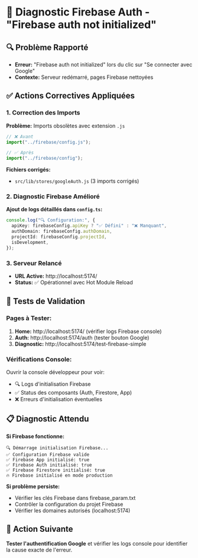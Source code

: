 # 🔧 Diagnostic Firebase Auth - "Firebase auth not initialized"

## 🔍 Problème Rapporté

- **Erreur:** "Firebase auth not initialized" lors du clic sur "Se connecter avec Google"
- **Contexte:** Serveur redémarré, pages Firebase nettoyées

## ✅ Actions Correctives Appliquées

### 1. Correction des Imports

**Problème:** Imports obsolètes avec extension `.js`

```javascript
// ❌ Avant
import("../firebase/config.js");

// ✅ Après
import("../firebase/config");
```

**Fichiers corrigés:**

- `src/lib/stores/googleAuth.js` (3 imports corrigés)

### 2. Diagnostic Firebase Amélioré

**Ajout de logs détaillés dans `config.ts`:**

```typescript
console.log("🔍 Configuration:", {
  apiKey: firebaseConfig.apiKey ? "✅ Défini" : "❌ Manquant",
  authDomain: firebaseConfig.authDomain,
  projectId: firebaseConfig.projectId,
  isDevelopment,
});
```

### 3. Serveur Relancé

- **URL Active:** http://localhost:5174/
- **Status:** ✅ Opérationnel avec Hot Module Reload

## 🧪 Tests de Validation

### Pages à Tester:

1. **Home:** http://localhost:5174/ (vérifier logs Firebase console)
2. **Auth:** http://localhost:5174/auth (tester bouton Google)
3. **Diagnostic:** http://localhost:5174/test-firebase-simple

### Vérifications Console:

Ouvrir la console développeur pour voir:

- 🔍 Logs d'initialisation Firebase
- ✅ Status des composants (Auth, Firestore, App)
- ❌ Erreurs d'initialisation éventuelles

## 📋 Diagnostic Attendu

**Si Firebase fonctionne:**

```
🔍 Démarrage initialisation Firebase...
✅ Configuration Firebase valide
✅ Firebase App initialisé: true
✅ Firebase Auth initialisé: true
✅ Firebase Firestore initialisé: true
🔥 Firebase initialisé en mode production
```

**Si problème persiste:**

- Vérifier les clés Firebase dans firebase_param.txt
- Contrôler la configuration du projet Firebase
- Vérifier les domaines autorisés (localhost:5174)

## 🎯 Action Suivante

**Tester l'authentification Google** et vérifier les logs console pour identifier la cause exacte de l'erreur.
